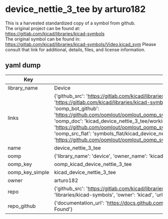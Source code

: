 # device_nettie_3_tee by arturo182  
This is a harvested standardized copy of a symbol from github.  
The original project can be found at:  
https://gitlab.com/kicad/libraries/kicad-symbols  
The original symbol can be found in:
https://gitlab.com/kicad/libraries/kicad-symbols/Video.kicad_sym
Please consult that link for additional, details, files, and license information.  
## yaml dump  
| Key | Value |  
| --- | --- |  
| library_name | Device |  
| links | {'github_src': 'https://gitlab.com/kicad/libraries/kicad-symbols/Video.kicad_sym', 'github_src_repo': 'https://gitlab.com/kicad/libraries/kicad-symbols', 'oomp_bot': 'kicad_device_nettie_3_tee/working', 'oomp_bot_github': 'https://github.com/oomlout/oomlout_oomp_symbol_bot/tree/main/kicad_device_nettie_3_tee/working', 'oomp_doc': 'kicad_device_nettie_3_tee/working', 'oomp_doc_github': 'https://github.com/oomlout/oomlout_oomp_symbol_doc/tree/main/kicad_device_nettie_3_tee/working', 'oomp_src_flat': 'symbols_flat/kicad_device_nettie_3_tee/working', 'oomp_src_flat_github': 'https://github.com/oomlout/oomlout_oomp_symbol_src/tree/main/kicad_device_nettie_3_tee/working'} |  
| name | device_nettie_3_tee |  
| oomp | {'library_name': 'device', 'owner_name': 'kicad', 'symbol_name': 'device_nettie_3_tee'} |  
| oomp_key | oomp_kicad_device_nettie_3_tee |  
| oomp_key_simple | kicad_device_nettie_3_tee |  
| owner | arturo182 |  
| repo | {'github_src': 'https://gitlab.com/kicad/libraries/kicad-symbols/Video.kicad_sym', 'name': 'libraries/kicad-symbols', 'owner': 'kicad', 'url': 'https://gitlab.com/kicad/libraries/kicad-symbols'} |  
| repo_github | {'documentation_url': 'https://docs.github.com/rest/repos/repos#get-a-repository', 'message': 'Not Found'} |  


